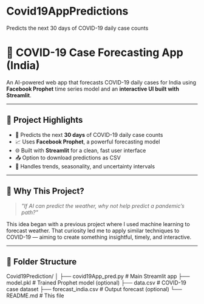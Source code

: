 # Covid19AppPredictions
 Predicts the next  30 days  of COVID-19 daily case counts
# 🦠 COVID-19 Case Forecasting App (India)

An AI-powered web app that forecasts COVID-19 daily cases for India using **Facebook Prophet** time series model and an **interactive UI built with Streamlit**.



---

## 📌 Project Highlights

- 📅 Predicts the next **30 days** of COVID-19 daily case counts
- 📈 Uses **Facebook Prophet**, a powerful forecasting model
- 🌐 Built with **Streamlit** for a clean, fast user interface
- 📤 Option to download predictions as CSV
- 🧠 Handles trends, seasonality, and uncertainty intervals

---

## 🧠 Why This Project?

> *"If AI can predict the weather, why not help predict a pandemic’s path?"*

This idea began with a previous project where I used machine learning to forecast weather. That curiosity led me to apply similar techniques to COVID-19 — aiming to create something insightful, timely, and interactive.

---

## 📂 Folder Structure

Covid19Prediction/
│
├── covid19App_pred.py # Main Streamlit app
├── model.pkl # Trained Prophet model (optional)
├── data.csv # COVID-19 case dataset
├── forecast_india.csv # Output forecast (optional)
└── README.md # This file

